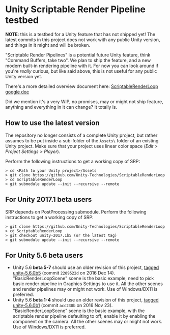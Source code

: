 # Unity Scriptable Render Pipeline testbed

**NOTE**: this is a testbed for a Unity feature that has not shipped yet! The latest commits in this project does not work
with any public Unity version, and things in it might and will be broken.

"Scriptable Render Pipelines" is a potential future Unity feature, think "Command Buffers, take two". We plan to ship the feature, and a
new modern built-in rendering pipeline with it. For now you can look around if you're _really_ curious, but like said above, this is
not useful for any public Unity version yet.

There's a more detailed overview document here: [ScriptableRenderLoop google doc](https://docs.google.com/document/d/1e2jkr_-v5iaZRuHdnMrSv978LuJKYZhsIYnrDkNAuvQ/edit?usp=sharing)

Did we mention it's a very WIP, no promises, may or might not ship feature, anything and everything in it can change? It totally is.

## How to use the latest version
The repository no longer consists of a complete Unity project, but rather
assumes to be put inside a sub-folder of the `Assets\` folder of an existing
Unity project. Make sure that your project uses linear color space
(_Edit > Project Settings > Player_).

Perform the following instructions to get a working copy of SRP:
```
> cd <Path to your Unity project>/Assets
> git clone https://github.com/Unity-Technologies/ScriptableRenderLoop
> cd ScriptableRenderLoop
> git submodule update --init --recursive --remote
```

## For Unity 2017.1 beta users
SRP depends on PostProcessing submodule. Perform the following instructions to get a working copy of SRP:
```
> git clone https://github.com/Unity-Technologies/ScriptableRenderLoop
> cd ScriptableRenderLoop
> git checkout unity-2017.1b5 (or the latest tag)
> git submodule update --init --recursive --remote
```

## For Unity 5.6 beta users

* Unity 5.6 **beta 5-7** should use an older revision of this project, [tagged unity-5.6.0b5](../../releases/tag/unity-5.6.0b5) (commit `2209522d` on 2016 Dec 14).
  "BasicRenderLoopScene" scene is the basic example, need to pick basic render pipeline in Graphics Settings to use it.
  All the other scenes and render pipelines may or might not work. Use of Windows/DX11 is preferred.
* Unity 5.6 **beta 1-4** should use an older revision of this project, [tagged unity-5.6.0b1](../../releases/tag/unity-5.6.0b1) (commit `acc230b` on 2016 Nov 23).
  "BasicRenderLoopScene" scene is the basic example, with the scriptable render pipeline defaulting to off; enable it by enabling the component on the camera.
  All the other scenes may or might not work. Use of Windows/DX11 is preferred.

